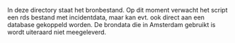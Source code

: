 In deze directory staat het bronbestand. Op dit moment verwacht het script een rds bestand met incidentdata, maar kan evt. ook direct aan een database gekoppeld worden. De brondata die in Amsterdam gebruikt is wordt uiteraard niet meegeleverd.
